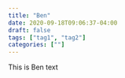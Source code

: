 ```yaml
---
title: "Ben"
date: 2020-09-18T09:06:37-04:00
draft: false
tags: ["tag1", "tag2"]
categories: [""]
---
```



This is Ben text
